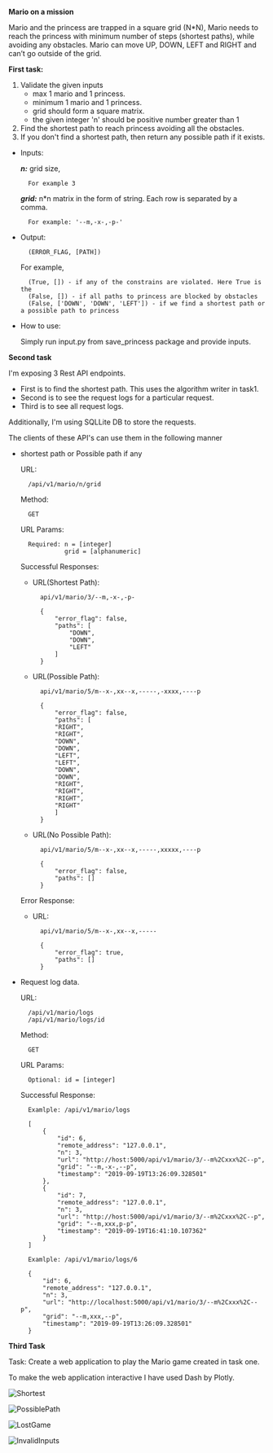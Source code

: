 **Mario on a mission**

Mario and the princess are trapped in a square grid (N*N), Mario needs to reach the princess with minimum number of steps (shortest paths), while avoiding any obstacles. Mario can move UP, DOWN, LEFT and RIGHT and can’t go outside of the grid.

**First task:**

1. Validate the given inputs 
    * max 1 mario and 1 princess.
    * minimum 1 mario and 1 princess. 
    * grid should form a square matrix.
    * the given integer 'n' should be positive number greater than 1
2. Find the shortest path to reach princess avoiding all the obstacles.
3. If you don't find a shortest path, then return any possible path if it exists.

* Inputs:

    ***n:*** grid size, 
    
        For example 3
  
    ***grid:*** n*n matrix in the form of string. Each row is separated by a comma.
		
		For example: '--m,-x-,-p-'

* Output:
	
	    (ERROR_FLAG, [PATH])
	
	For example,
	
	    (True, []) - if any of the constrains are violated. Here True is the
        (False, []) - if all paths to princess are blocked by obstacles
        (False, ['DOWN', 'DOWN', 'LEFT']) - if we find a shortest path or a possible path to princess
        
* How to use:

    Simply run input.py from save_princess package and provide inputs.
    
**Second task**

I'm exposing 3 Rest API endpoints. 

* First is to find the shortest path. This uses the algorithm writer in task1. 
* Second is to see the request logs for a particular request.
* Third is to see all request logs.

Additionally, I'm using SQLLite DB to store the requests.
 
The clients of these API's can use them in the following manner

* shortest path or Possible path if any

    URL:

        /api/v1/mario/n/grid
     
    Method:
    
        GET
    
    URL Params:
        
        Required: n = [integer]
                  grid = [alphanumeric]
                  
    Successful Responses:
    
    * URL(Shortest Path): 
    
            api/v1/mario/3/--m,-x-,-p-
        
            {
                "error_flag": false,
                "paths": [
                    "DOWN",
                    "DOWN",
                    "LEFT"
                ]
            }
        
    * URL(Possible Path): 
    
            api/v1/mario/5/m--x-,xx--x,-----,-xxxx,----p
        
            {
                "error_flag": false,
                "paths": [
                "RIGHT",
                "RIGHT",
                "DOWN",
                "DOWN",
                "LEFT",
                "LEFT",
                "DOWN",
                "DOWN",
                "RIGHT",
                "RIGHT",
                "RIGHT",
                "RIGHT"
                ]
            }
        
    * URL(No Possible Path): 
    
            api/v1/mario/5/m--x-,xx--x,-----,xxxxx,----p
        
            {
                "error_flag": false,
                "paths": []
            }
            
    Error Response:
    
    * URL: 

            api/v1/mario/5/m--x-,xx--x,-----
    
            {
                "error_flag": true,
                "paths": []
            }
        
          
* Request log data.

    URL:

        /api/v1/mario/logs 
        /api/v1/mario/logs/id
     
    Method:
    
        GET
    
    URL Params:
        
        Optional: id = [integer]
                  
    Successful Response:
        
        Examlple: /api/v1/mario/logs
    
        [
            {
                "id": 6,
                "remote_address": "127.0.0.1",
                "n": 3,
                "url": "http://host:5000/api/v1/mario/3/--m%2Cxxx%2C--p",
                "grid": "--m,-x-,--p",
                "timestamp": "2019-09-19T13:26:09.328501"
            },
            {
                "id": 7,
                "remote_address": "127.0.0.1",
                "n": 3,
                "url": "http://host:5000/api/v1/mario/3/--m%2Cxxx%2C--p",
                "grid": "--m,xxx,p-p",
                "timestamp": "2019-09-19T16:41:10.107362"
            }
        ]
        
        Examlple: /api/v1/mario/logs/6
        
        {
            "id": 6,
            "remote_address": "127.0.0.1",
            "n": 3,
            "url": "http://localhost:5000/api/v1/mario/3/--m%2Cxxx%2C--p",
            "grid": "--m,xxx,--p",
            "timestamp": "2019-09-19T13:26:09.328501"
        }

**Third Task**

Task: Create a web application to play the Mario game created in task one.

To make the web application interactive I have used Dash by Plotly. 

![Shortest](/app/assets/game_output_shortest.png)


![PossiblePath](/app/assets/game_output_possible_path.png)


![LostGame](/app/assets/game_output_lost_game.png)


![InvalidInputs](/app/assets/game_output_invalid_input.png)
